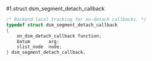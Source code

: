 #1.struct dsm_segment_detach_callback

```cpp
/* Backend-local tracking for on-detach callbacks. */
typedef struct dsm_segment_detach_callback
{
	on_dsm_detach_callback function;
	Datum		arg;
	slist_node	node;
} dsm_segment_detach_callback;
```